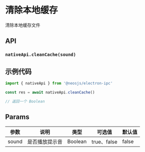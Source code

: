 # 清除本地缓存 <BadgeTip text="异步" type="green"></BadgeTip>

清除本地缓存文件

## API
### `nativeApi.cleanCache(sound)`
### 

## 示例代码
```js
import { nativeApi } from '@neosjs/electron-ipc'

const res = await nativeApi.cleanCache()

// 返回一个 Boolean
```
## Params

| 参数  | 说明     | 类型   | 可选值     | 默认值 |
| ----- | -------- | ------ | ---------- | ------ |
| sound | 是否播放提示音 | Boolean | true、false | false    |
